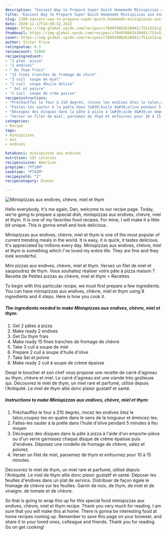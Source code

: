 ```yaml
---
description: "Easiest Way to Prepare Super Quick Homemade Minispizzas aux endives, chèvre, miel et thym"
title: "Easiest Way to Prepare Super Quick Homemade Minispizzas aux endives, chèvre, miel et thym"
slug: 1389-easiest-way-to-prepare-super-quick-homemade-minispizzas-aux-endives-chevre-miel-et-thym
date: 2020-11-17T14:58:52.242Z
image: https://img-global.cpcdn.com/recipes/c784976062b10d41/751x532cq70/minispizzas-aux-endives-chevre-miel-et-thym-photo-principale-de-la-recette.jpg
thumbnail: https://img-global.cpcdn.com/recipes/c784976062b10d41/751x532cq70/minispizzas-aux-endives-chevre-miel-et-thym-photo-principale-de-la-recette.jpg
cover: https://img-global.cpcdn.com/recipes/c784976062b10d41/751x532cq70/minispizzas-aux-endives-chevre-miel-et-thym-photo-principale-de-la-recette.jpg
author: Victor Price
ratingvalue: 4.3
reviewcount: 32846
recipeingredient:
- "2 ptes  pizza"
- "2 endives"
- " Du thym frais"
- "15 fines tranches de fromage de chvre"
- "3 cuil  soupe de miel"
- "2 cuil  soupe dhuile dolive"
- " Sel et poivre"
- "2 cuil  soupe de crme paisse"
recipeinstructions:
- "Préchauffez le four à 210 degrés, rincez les endives ôtez le talon,coupez-les en quatre dans le sens de la longueur et émincez-les."
- "Faites-les sauter à la poêle dans l&#39;huile d&#39;olive pendant 5 minutes à feu moyen"
- "Découpez des disques dans la pâte à pizza à l&#39;aide d&#39;un emporte-pièce ou d&#39;un verre garnissez chaque disque de crème épaisse puis d&#39;endives. Déposez une rondelle de fromage de chèvre, salez et poivrez."
- "Verser un filet de miel, parsemez de thym et enfournez pour 10 à 15 minutes."
categories:
- Recipe
tags:
- minispizzas
- aux
- endives

katakunci: minispizzas aux endives 
nutrition: 157 calories
recipecuisine: American
preptime: "PT16M"
cooktime: "PT42M"
recipeyield: "2"
recipecategory: Dinner

---
```



![Minispizzas aux endives, chèvre, miel et thym](https://img-global.cpcdn.com/recipes/c784976062b10d41/751x532cq70/minispizzas-aux-endives-chevre-miel-et-thym-photo-principale-de-la-recette.jpg)

Hello everybody, it's me again, Dan, welcome to our recipe page. Today, we're going to prepare a special dish, minispizzas aux endives, chèvre, miel et thym. It is one of my favorites food recipes. For mine, I will make it a little bit unique. This is gonna smell and look delicious.

Minispizzas aux endives, chèvre, miel et thym is one of the most popular of current trending meals in the world. It is easy, it is quick, it tastes delicious. It's appreciated by millions every day. Minispizzas aux endives, chèvre, miel et thym is something which I've loved my entire life. They are fine and they look wonderful.

Mini pizzas aux endives, chèvre, miel et thym. Versez un filet de miel et saupoudrez de thym. Vous souhaitez réaliser votre pâte à pizza maison ? Recette de Petites pizzas au chèvre, miel et thym &gt; Recettes.


To begin with this particular recipe, we must first prepare a few ingredients. You can have minispizzas aux endives, chèvre, miel et thym using 8 ingredients and 4 steps. Here is how you cook it.

<!--inarticleads1-->

##### The ingredients needed to make Minispizzas aux endives, chèvre, miel et thym:

1. Get 2 pâtes à pizza
1. Make ready 2 endives
1. Get  Du thym frais
1. Make ready 15 fines tranches de fromage de chèvre
1. Take 3 cuil à soupe de miel
1. Prepare 2 cuil à soupe d&#39;huile d&#39;olive
1. Take  Sel et poivre
1. Make ready 2 cuil à soupe de crème épaisse


Despi le boucher et son chef vous propose une recette de carré d&#39;agneau au thym, chèvre et miel. Le carré d&#39;agneau est une viande très goûteuse qui. Découvrez le miel de thym, un miel rare et parfumé, utilisé depuis l&#39;Antiquité. Le miel de thym allie donc plaisir gustatif et santé. 

<!--inarticleads2-->

##### Instructions to make Minispizzas aux endives, chèvre, miel et thym:

1. Préchauffez le four à 210 degrés, rincez les endives ôtez le talon,coupez-les en quatre dans le sens de la longueur et émincez-les.
1. Faites-les sauter à la poêle dans l&#39;huile d&#39;olive pendant 5 minutes à feu moyen
1. Découpez des disques dans la pâte à pizza à l&#39;aide d&#39;un emporte-pièce ou d&#39;un verre garnissez chaque disque de crème épaisse puis d&#39;endives. Déposez une rondelle de fromage de chèvre, salez et poivrez.
1. Verser un filet de miel, parsemez de thym et enfournez pour 10 à 15 minutes.


Découvrez le miel de thym, un miel rare et parfumé, utilisé depuis l&#39;Antiquité. Le miel de thym allie donc plaisir gustatif et santé. Déposer les feuilles d&#39;endives dans un plat de service. Distribuer de façon égale le fromage de chèvre sur les feuilles. Garnir de noix, de thym, de miel et de vinaigre. de tomate et de chèvre. 

So that is going to wrap this up for this special food minispizzas aux endives, chèvre, miel et thym recipe. Thank you very much for reading. I am sure that you will make this at home. There is gonna be interesting food at home recipes coming up. Remember to save this page on your browser, and share it to your loved ones, colleague and friends. Thank you for reading. Go on get cooking!
